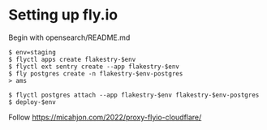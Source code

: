 # Setting up fly.io

Begin with opensearch/README.md

```
$ env=staging
$ flyctl apps create flakestry-$env
$ flyctl ext sentry create --app flakestry-$env
$ fly postgres create -n flakestry-$env-postgres
> ams

$ flyctl postgres attach --app flakestry-$env flakestry-$env-postgres
$ deploy-$env
```

Follow https://micahjon.com/2022/proxy-flyio-cloudflare/